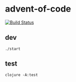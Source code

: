 # advent-of-code

[![Build Status](https://travis-ci.org/djblue/advent-of-code.svg?branch=master)](https://travis-ci.org/djblue/advent-of-code)

## dev

    ./start
    
## test

    clojure -A:test

